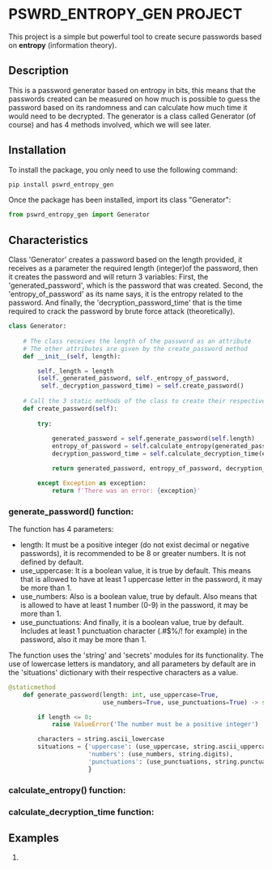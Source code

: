 # PSWRD_ENTROPY_GEN PROJECT
This project is a simple but powerful tool to create secure passwords based on **entropy** \(information theory).

## Description
This is a password generator based on entropy in bits, this means that the passwords created can be measured on
how much is possible to guess the password based on its randomness and can calculate how much time it would need to be decrypted.
The generator is a class called Generator \(of course) and has 4 methods involved, which we will see later.

## Installation

To install the package, you only need to use the following command:
```bash
pip install pswrd_entropy_gen
```

Once the package has been installed, import its class "Generator":

```python
from pswrd_entropy_gen import Generator
```

## Characteristics

Class 'Generator' creates a password based on the length provided, it receives as a parameter the required length 
\(integer)of the password, then it creates the password and will return 3 variables: First, the 'generated_password', 
which is the password that was created. Second, the 'entropy_of_password' as its name says, it is the entropy 
related to the password. And finally, the 'decryption_password_time' that is the time required to crack the 
password by brute force attack \(theoretically).

```python
class Generator:
    
    # The class receives the length of the password as an attribute
    # The other attributes are given by the create_password method
    def __init__(self, length):

        self._length = length
        (self._generated_password, self._entropy_of_password,
         self._decryption_password_time) = self.create_password()
    
    # Call the 3 static methods of the class to create their respective values
    def create_password(self):
        
        try:
            
            generated_password = self.generate_password(self.length)
            entropy_of_password = self.calculate_entropy(generated_password)
            decryption_password_time = self.calculate_decryption_time(entropy_of_password)

            return generated_password, entropy_of_password, decryption_password_time

        except Exception as exception:
            return f'There was an error: {exception}'
```

### generate_password() function:
The function has 4 parameters:
+ length:
It must be a positive integer \(do not exist decimal or negative passwords), it is recommended to be 8 or 
greater numbers. It is not defined by default.
+ use_uppercase:
It is a boolean value, it is true by default. This means that is allowed to have at least 1 uppercase letter in
the password, it may be more than 1.
+ use_numbers:
Also is a boolean value, true by default. Also means that is allowed to have at least 1 number \(0-9) in the 
password, it may be more than 1.
+ use_punctuations:
And finally, it is a boolean value, true by default. Includes at least 1 punctuation character \(.#$%/! for example)
in the password, also it may be more than 1.

The function uses the 'string' and 'secrets' modules for its functionality. The use of lowercase letters is 
mandatory, and all parameters by default are in the 'situations' dictionary with their respective characters as a
value.

 
```python
@staticmethod
    def generate_password(length: int, use_uppercase=True,
                          use_numbers=True, use_punctuations=True) -> str:

        if length <= 0:
            raise ValueError('The number must be a positive integer')

        characters = string.ascii_lowercase
        situations = {'uppercase': (use_uppercase, string.ascii_uppercase),
                      'numbers': (use_numbers, string.digits),
                      'punctuations': (use_punctuations, string.punctuation),
                      }
```


### calculate_entropy() function:


### calculate_decryption_time function:


## Examples

1. 

